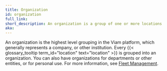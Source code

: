 ```yaml
---
title: Organization
id: organization
full_link:
short_description: An organization is a group of one or more locations that helps you organize your fleet.
aka:
---
```


An organization is the highest level grouping in the Viam platform, which generally represents a company, or other institution.
Every {{< glossary_tooltip term_id="location" text="location" >}} is grouped into an organization.
You can also have organizations for departments or other entities, or for personal use.
For more information, see [Fleet Management](/organization/organizations).
